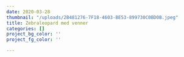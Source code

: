 ```yaml
---
date: 2020-03-28
thumbnail: "/uploads/2B481276-7F18-4603-BE53-899730C0BD0B.jpeg"
title: Zebraleopard med venner
categories: []
project_bg_color: ''
project_fg_color: ''

---
```

